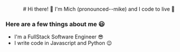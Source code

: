 <p align="center"> # Hi there! 👋 I'm Mich (pronounced--mike) and I code to live 🎉
</p>
 
 ### Here are a few things about me 😃
 
 
 * I'm a FullStack Software Engineer 😎
 * I write code in Javascript and Python 😉
